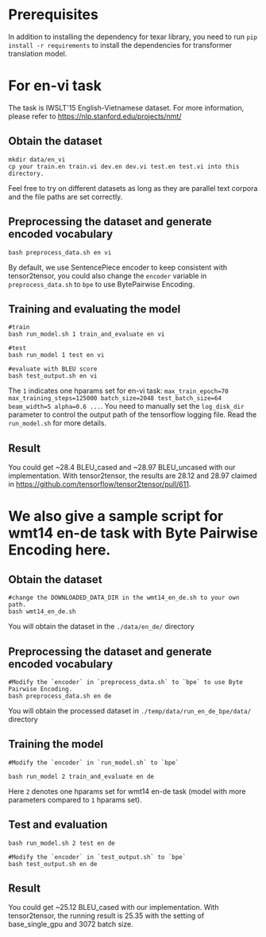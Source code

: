# Prerequisites

In addition to installing the dependency for texar library, you need to
run `pip install -r requirements` to install the dependencies for transformer translation model.

# For en-vi task

The task is IWSLT'15 English-Vietnamese dataset. For more information, please refer to https://nlp.stanford.edu/projects/nmt/

## Obtain the dataset
```
mkdir data/en_vi
cp your train.en train.vi dev.en dev.vi test.en test.vi into this directory.
```
Feel free to try on different datasets as long as they are parallel text corpora and the file paths are set correctly.

## Preprocessing the dataset and generate encoded vocabulary
```
bash preprocess_data.sh en vi
```
By default, we use SentencePiece encoder to keep consistent with tensor2tensor, you could also change the `encoder` variable in `preprocess_data.sh` to `bpe` to use BytePairwise Encoding.

## Training and evaluating the model

```
#train
bash run_model.sh 1 train_and_evaluate en vi

#test
bash run_model 1 test en vi

#evaluate with BLEU score
bash test_output.sh en vi
```

The `1` indicates one hparams set for en-vi task: `max_train_epoch=70 max_training_steps=125000 batch_size=2048 test_batch_size=64 beam_width=5 alpha=0.6 ...`. You need to manually set the `log_disk_dir` parameter to control the output path of the tensorflow logging file. Read the `run_model.sh` for more details.

## Result

You could get ~28.4 BLEU_cased and ~28.97 BLEU_uncased with our implementation. With tensor2tensor, the results are 28.12 and 28.97 claimed in https://github.com/tensorflow/tensor2tensor/pull/611.


# We also give a sample script for wmt14 en-de task with Byte Pairwise Encoding here.

## Obtain the dataset
```
#change the DOWNLOADED_DATA_DIR in the wmt14_en_de.sh to your own path.
bash wmt14_en_de.sh
```
You will obtain the dataset in the `./data/en_de/` directory

## Preprocessing the dataset and generate encoded vocabulary
```
#Modify the `encoder` in `preprocess_data.sh` to `bpe` to use Byte Pairwise Encoding.
bash preprocess_data.sh en de
```
You will obtain the processed dataset in `./temp/data/run_en_de_bpe/data/` directory

## Training the model

```
#Modify the `encoder` in `run_model.sh` to `bpe`

bash run_model 2 train_and_evaluate en de
```
Here `2` denotes one hparams set for wmt14 en-de task (model with more
parameters compared to `1` hparams set).

## Test and evaluation
```
bash run_model.sh 2 test en de

#Modify the `encoder` in `test_output.sh` to `bpe`
bash test_output.sh en de
```

## Result

You could get ~25.12 BLEU_cased with our implementation. With tensor2tensor, the running result is 25.35 with the setting of base_single_gpu and 3072 batch size.

